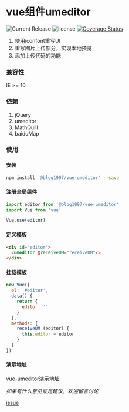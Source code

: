 # vue组件umeditor
![Current Release](https://img.shields.io/npm/v/@blog1997/vue-umeditor)
![license](https://img.shields.io/github/license/youLookLikeDelicious/vue-umeditor)
[![Coverage Status](https://coveralls.io/repos/github/youLookLikeDelicious/vue-umeditor/badge.svg?branch=master)](https://coveralls.io/github/youLookLikeDelicious/vue-umeditor?branch=master)
1. 使用iconfont重写UI
2. 重写图片上传部分，实现本地预览
3. 添加上传代码的功能

### 兼容性
IE >= 10

### 依赖
1. jQuery
2. umeditor
3. MathQuill
4. baiduMap
### 使用
#### 安装
```bash
npm install '@blog1997/vue-umeditor' --save
```

#### 注册全局组件
```javascript
import editor from '@blog1997/vue-umeditor'
import Vue from 'vue'

Vue.use(editor)
```

#### 定义模板
```html
<div id="editor">
  <umeditor @receiveUM="receiveUM"/>
</div>
```

#### 挂载模板
```javascript
new Vue({
  el: '#editor',
  data() {
    return {
      editor: ''
    }
  },
  methods: {
    receiveUM (editor) {
      this.editor = editor
    }
  }
})
```

#### 演示地址
[vue-umeditor演示地址](https://www.chaosxy.com/archives/84554c2.html)

*如果有什么意见或是建议，欢迎留言讨论*

[issue](https://github.com/youLookLikeDelicious/vue-umeditor)